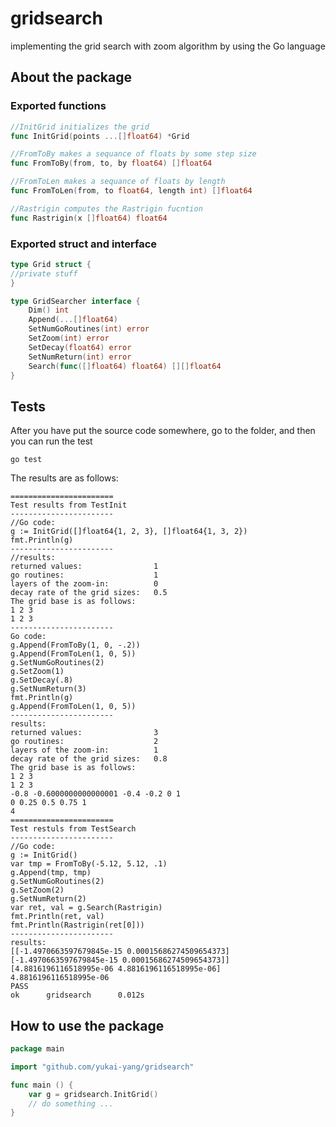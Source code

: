 # gridsearch
implementing the grid search with zoom algorithm by using the Go language

## About the package

### Exported functions

```go
//InitGrid initializes the grid
func InitGrid(points ...[]float64) *Grid
```

```go
//FromToBy makes a sequance of floats by some step size
func FromToBy(from, to, by float64) []float64
```

```go
//FromToLen makes a sequance of floats by length
func FromToLen(from, to float64, length int) []float64
```

```go
//Rastrigin computes the Rastrigin fucntion
func Rastrigin(x []float64) float64
```

### Exported struct and interface

```go
type Grid struct {
//private stuff
}
```

```go
type GridSearcher interface {
	Dim() int
	Append(...[]float64)
	SetNumGoRoutines(int) error
	SetZoom(int) error
	SetDecay(float64) error
	SetNumReturn(int) error
	Search(func([]float64) float64) [][]float64
}
```


## Tests
After you have put the source code somewhere, go to the folder, and then you can run the test
```
go test
```

The results are as follows:

```
=======================
Test results from TestInit
-----------------------
//Go code:
g := InitGrid([]float64{1, 2, 3}, []float64{1, 3, 2})
fmt.Println(g)
-----------------------
//results:
returned values:                1
go routines:                    1
layers of the zoom-in:          0
decay rate of the grid sizes:   0.5
The grid base is as follows:
1 2 3 
1 2 3 
-----------------------
Go code:
g.Append(FromToBy(1, 0, -.2))
g.Append(FromToLen(1, 0, 5))
g.SetNumGoRoutines(2)
g.SetZoom(1)
g.SetDecay(.8)
g.SetNumReturn(3)
fmt.Println(g)
g.Append(FromToLen(1, 0, 5))
-----------------------
results:
returned values:                3
go routines:                    2
layers of the zoom-in:          1
decay rate of the grid sizes:   0.8
The grid base is as follows:
1 2 3 
1 2 3 
-0.8 -0.6000000000000001 -0.4 -0.2 0 1 
0 0.25 0.5 0.75 1 
4
=======================
Test restuls from TestSearch
-----------------------
//Go code:
g := InitGrid()
var tmp = FromToBy(-5.12, 5.12, .1)
g.Append(tmp, tmp)
g.SetNumGoRoutines(2)
g.SetZoom(2)
g.SetNumReturn(2)
var ret, val = g.Search(Rastrigin)
fmt.Println(ret, val)
fmt.Println(Rastrigin(ret[0]))
-----------------------
results:
[[-1.4970663597679845e-15 0.00015686274509654373] [-1.4970663597679845e-15 0.00015686274509654373]] [4.8816196116518995e-06 4.8816196116518995e-06]
4.8816196116518995e-06
PASS
ok      gridsearch      0.012s
```

## How to use the package

```go
package main

import "github.com/yukai-yang/gridsearch"

func main () {
    var g = gridsearch.InitGrid()
    // do something ...
}
````
